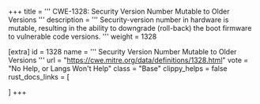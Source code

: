 +++
title = '''
CWE-1328: Security Version Number Mutable to Older Versions
'''
description	= '''
Security-version number in hardware is mutable, resulting in the ability to downgrade (roll-back) the boot firmware to vulnerable code versions.
'''
weight = 1328

[extra]
id = 1328
name = '''
Security Version Number Mutable to Older Versions
'''
url = "https://cwe.mitre.org/data/definitions/1328.html"
vote = "No Help, or Langs Won't Help"
class = "Base"
clippy_helps = false
rust_docs_links = [
	
]
+++
